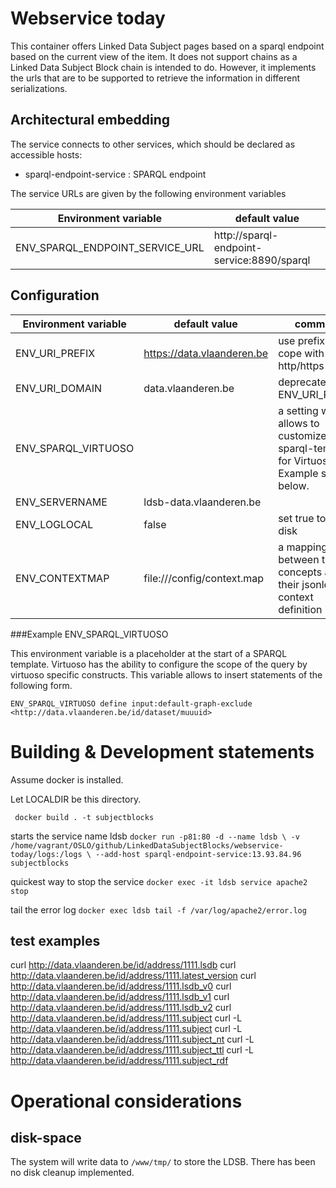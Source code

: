 Webservice today
================

This container offers Linked Data Subject pages based on a sparql endpoint based on the 
current view of the item. It does not support chains as a Linked Data Subject Block chain is intended to do.
However, it implements the urls that are to be supported to retrieve the information in different serializations.


## Architectural embedding
The service connects to other services, which should be declared as accessible hosts:

* sparql-endpoint-service : SPARQL endpoint

The service URLs are given by the following environment variables

| Environment variable | default value |
| -------------------- | ------------- |
| ENV_SPARQL_ENDPOINT_SERVICE_URL    | http://sparql-endpoint-service:8890/sparql |

## Configuration

| Environment variable | default value | comment |
| -------------------- | ------------- | --------|
| ENV_URI_PREFIX | https://data.vlaanderen.be | use prefix to cope with http/https issue 
| ENV_URI_DOMAIN | data.vlaanderen.be | deprecated over ENV_URI_PREFIX
| ENV_SPARQL_VIRTUOSO | | a setting with allows to customize the sparql-template for Virtuoso. Example see below.
| ENV_SERVERNAME | ldsb-data.vlaanderen.be |
| ENV_LOGLOCAL   | false | set true to log on disk
| ENV_CONTEXTMAP | file:///config/context.map| a mapping between the concepts and their jsonld context definition


###Example ENV_SPARQL_VIRTUOSO

This environment variable is a placeholder at the start of a SPARQL template.
Virtuoso has the ability to configure the scope of the query by virtuoso specific constructs. This variable allows
to insert statements of the following form.
```
ENV_SPARQL_VIRTUOSO define input:default-graph-exclude <http://data.vlaanderen.be/id/dataset/muuuid>
```




Building & Development statements
=================================
Assume docker is installed.


Let LOCALDIR be this directory.

`` docker build . -t subjectblocks``

starts the service name ldsb
``
   docker run -p81:80 -d --name ldsb \
   -v /home/vagrant/OSLO/github/LinkedDataSubjectBlocks/webservice-today/logs:/logs \
   --add-host sparql-endpoint-service:13.93.84.96 
   subjectblocks 
``

quickest way to stop the service
``docker exec -it ldsb service apache2 stop ``

tail the error log
``docker exec ldsb tail -f /var/log/apache2/error.log``


test examples
-------------
curl http://data.vlaanderen.be/id/address/1111.lsdb
curl http://data.vlaanderen.be/id/address/1111.latest_version
curl http://data.vlaanderen.be/id/address/1111.lsdb_v0
curl http://data.vlaanderen.be/id/address/1111.lsdb_v1
curl http://data.vlaanderen.be/id/address/1111.lsdb_v2
curl http://data.vlaanderen.be/id/address/1111.subject
curl -L http://data.vlaanderen.be/id/address/1111.subject
curl -L http://data.vlaanderen.be/id/address/1111.subject_nt
curl -L http://data.vlaanderen.be/id/address/1111.subject_ttl
curl -L http://data.vlaanderen.be/id/address/1111.subject_rdf


Operational considerations
==========================
disk-space
----------
The system will write data to `/www/tmp/` to store the LDSB. There has been no disk cleanup implemented.
